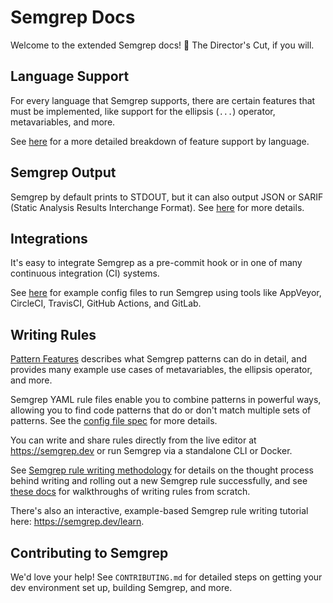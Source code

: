 # Semgrep Docs

Welcome to the extended Semgrep docs! 🙌 The Director's Cut, if you will.

## Language Support

For every language that Semgrep supports, there are certain features that must
be implemented, like support for the ellipsis (`...`) operator, metavariables, and more.

See [here](matrix.md) for a more detailed breakdown of feature support by
language.

## Semgrep Output

Semgrep by default prints to STDOUT, but it can also output JSON or SARIF (Static Analysis Results Interchange Format). See [here](output.md) for more details.

## Integrations

It's easy to integrate Semgrep as a pre-commit hook or in one of many
continuous integration (CI) systems.

See [here](integrations.md) for example config files to run Semgrep using
tools like AppVeyor, CircleCI, TravisCI, GitHub Actions, and GitLab.

## Writing Rules

[Pattern Features](pattern-features.md) describes what Semgrep patterns can do
  in detail, and provides many example use cases of metavariables, the ellipsis
  operator, and more.

Semgrep YAML rule files enable you to combine patterns in powerful ways,
  allowing you to find code patterns that do or don't match multiple sets of
  patterns. See the [config file spec](configuration-files.md) for more details.

You can write and share rules directly from the live editor at https://semgrep.dev or run Semgrep via a standalone CLI or Docker.

See [Semgrep rule writing methodology](writing_rules/README.md) for details on
the thought process behind writing and rolling out a new Semgrep rule
successfully, and see [these docs](writing_rules/examples.md) for walkthroughs of
writing rules from scratch.

There's also an interactive, example-based Semgrep rule writing tutorial here:
https://semgrep.dev/learn.

## Contributing to Semgrep

We'd love your help! See `CONTRIBUTING.md` for detailed steps on getting your dev environment set up, building Semgrep, and more.
